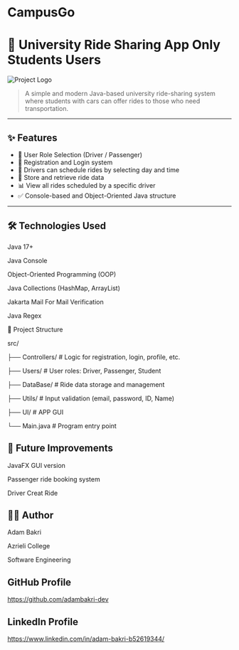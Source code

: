 # CampusGo
# 🚗 University Ride Sharing App Only Students Users

![Project Logo](https://sdmntprpolandcentral.oaiusercontent.com/files/00000000-6b30-620a-9b45-95093a68dae1/raw?se=2025-05-21T14%3A22%3A19Z&sp=r&sv=2024-08-04&sr=b&scid=81eb7117-193f-559f-bd7c-89482c2ba5fa&skoid=71e8fa5c-90a9-4c17-827b-14c3005164d6&sktid=a48cca56-e6da-484e-a814-9c849652bcb3&skt=2025-05-20T22%3A54%3A10Z&ske=2025-05-21T22%3A54%3A10Z&sks=b&skv=2024-08-04&sig=Dhdm2aD9VwFJUbe61XLNVj74VU8LzW1iZp4GUhQLA4w%3D)

> A simple and modern Java-based university ride-sharing system where students with cars can offer rides to those who need transportation.  

---

## ✨ Features

- 👤 User Role Selection (Driver / Passenger)
- 📝 Registration and Login system
- 📅 Drivers can schedule rides by selecting day and time
- 📍 Store and retrieve ride data
- 📊 View all rides scheduled by a specific driver
- ✅ Console-based and Object-Oriented Java structure

---


## 🛠 Technologies Used
Java 17+

Java Console

Object-Oriented Programming (OOP)

Java Collections (HashMap, ArrayList)

Jakarta Mail For Mail Verification

Java Regex



📁 Project Structure

src/

├── Controllers/       # Logic for registration, login, profile, etc.

├── Users/             # User roles: Driver, Passenger, Student

├── DataBase/          # Ride data storage and management

├── Utils/             # Input validation (email, password, ID, Name)

├── UI/                # APP GUI

└── Main.java          # Program entry point

## 📌 Future Improvements

JavaFX GUI version

Passenger ride booking system

Driver Creat Ride 

## 👨‍💻 Author
Adam Bakri

Azrieli College

Software Engineering

## GitHub Profile
https://github.com/adambakri-dev
## LinkedIn Profile
https://www.linkedin.com/in/adam-bakri-b52619344/
